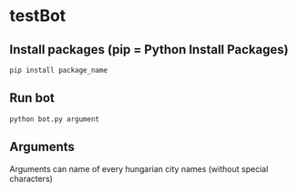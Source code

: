 # testBot

## Install packages (pip = Python Install Packages)
`pip install package_name`

## Run bot 
`python bot.py argument`

## Arguments
Arguments can name of every hungarian city names (without special characters)